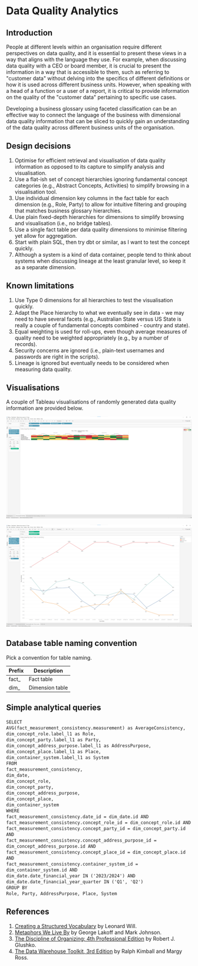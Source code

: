 # Data Quality Analytics

## Introduction

People at different levels within an organisation require different perspectives on data quality, and it is essential to present these views in a way that aligns with the language they use. For example, when discussing data quality with a CEO or board member, it is crucial to present the information in a way that is accessible to them, such as referring to "customer data" without delving into the specifics of different definitions or how it is used across different business units. However, when speaking with a head of a function or a user of a report, it is critical to provide information on the quality of the "customer data" pertaining to specific use cases.

Developing a business glossary using faceted classification can be an effective way to connect the language of the business with dimensional data quality information that can be sliced to quickly gain an understanding of the data quality across different business units of the organisation.

## Design decisions

1. Optimise for efficient retrieval and visualisation of data quality information as opposed to its capture to simplify analysis and visualisation.
1. Use a flat-ish set of concept hierarchies ignoring fundamental concept categories (e.g., Abstract Concepts, Activities) to simplify browsing in a visualisation tool.
1. Use individual dimension key columns in the fact table for each dimension (e.g., Role, Party) to allow for intuitive filtering and grouping that matches business glossary hierarchies.
1. Use plain fixed-depth hierarchies for dimensions to simplify browsing and visualisation (i.e., no bridge tables).
1. Use a single fact table per data quality dimensions to minimise filtering yet allow for aggregation.
1. Start with plain SQL, then try dbt or similar, as I want to test the concept quickly.
1. Although a system is a kind of data container, people tend to think about systems when discussing lineage at the least granular level, so keep it as a separate dimension. 

## Known limitations

1. Use Type 0 dimensions for all hierarchies to test the visualisation quickly.
1. Adapt the Place hierarchy to what we eventually see in data - we may need to have several facets (e.g., Australian State versus US State is really a couple of fundamental concepts combined - country and state).
1. Equal weighting is used for roll-ups, even though average measures of quality need to be weighted appropriately (e.g., by a number of records).
1. Security concerns are ignored (i.e., plain-text usernames and passwords are right in the scripts).
1. Lineage is ignored but eventually needs to be considered when measuring data quality.

## Visualisations

A couple of Tableau visualisations of randomly generated data quality information are provided below.

![Data Quality Heatmap](visualization-heatmap.png "Data Quality Heatmap")

![Data Quality Time Series](visualization-timeseries.png "Data Quality Time Series")

## Database table naming convention

Pick a convention for table naming. 

| Prefix    | Description     |
|-----------|-----------------|
| fact_     | Fact table      |
| dim_      | Dimension table |

## Simple analytical queries

```
SELECT 
AVG(fact_measurement_consistency.measurement) as AverageConsistency, 
dim_concept_role.label_l1 as Role,
dim_concept_party.label_l1 as Party,
dim_concept_address_purpose.label_l1 as AddressPurpose,
dim_concept_place.label_l1 as Place,
dim_container_system.label_l1 as System
FROM 
fact_measurement_consistency,
dim_date, 
dim_concept_role, 
dim_concept_party, 
dim_concept_address_purpose,
dim_concept_place,
dim_container_system
WHERE
fact_measurement_consistency.date_id = dim_date.id AND
fact_measurement_consistency.concept_role_id = dim_concept_role.id AND
fact_measurement_consistency.concept_party_id = dim_concept_party.id AND
fact_measurement_consistency.concept_address_purpose_id = dim_concept_address_purpose.id AND
fact_measurement_consistency.concept_place_id = dim_concept_place.id AND
fact_measurement_consistency.container_system_id = dim_container_system.id AND
dim_date.date_financial_year IN ('2023/2024') AND
dim_date.date_financial_year_quarter IN ('Q1', 'Q2')
GROUP BY
Role, Party, AddressPurpose, Place, System
```

## References

1. [Creating a Structured Vocabulary](https://www.meetup.com/Knowledge-Organisation-London/events/284319067/) by Leonard Will.
1. [Metaphors We Live By](https://www.goodreads.com/book/show/34459.Metaphors_We_Live_By) by George Lakoff and Mark Johnson.
1. [The Discipline of Organizing: 4th Professional Edition](https://open.umn.edu/opentextbooks/textbooks/913) by Robert J. Glushko.
1. [The Data Warehouse Toolkit, 3rd Edition](https://www.kimballgroup.com/data-warehouse-business-intelligence-resources/books/data-warehouse-dw-toolkit/) by Ralph Kimball and Margy Ross.